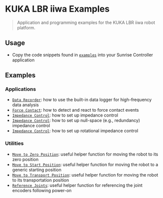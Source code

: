 # KUKA LBR iiwa Examples

> Application and programming examples for the KUKA LBR iiwa robot platform.

## Usage

- Copy the code snippets found in [`examples`](examples/) into your Sunrise Controller application

## Examples

### Applications

- [`Data Recorder`](examples/DataRecorderExample.java): how to use the built-in data logger for high-frequency data analysis
- [`Force Contact`](examples/ForceContactRetractExample.java): how to detect and react to force contact events
- [`Impedance Control`](examples/ImpedanceExample.java): how to set up impedance control
- [`Impedance Control`](examples/RedundancyImpedanceExample.java): how to set up null-space (e.g., redundancy) impedance control
- [`Impedance Control`](examples/RotationalImpedanceExample.java): how to set up rotational impedance control

### Utilities

- [`Move to Zero Position`](examples/MoveToMechanicalZeroPosition.java): useful helper function for moving the robot to its zero position
- [`Move to Start Position`](examples/MoveToStartPosition.java): useful helper function for moving the robot to a generic starting position
- [`Move to Transport Position`](examples/MoveToTransportPosition.java): useful helper function for moving the robot to its transportation position
- [`Reference Joints`](examples/ReferenceJoints.java): useful helper function for referencing the joint encoders following power-on

